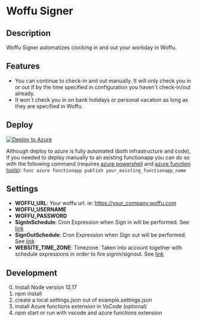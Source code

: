 # Woffu Signer

## Description
Woffu Signer automatizes clocking in and out your workday in Woffu.

## Features
- You can continue to check-in and out manually. It will only check you in or out if by the time specified in configuration you haven´t check-in/out already.
- It won´t check you in on bank holidays or personal vacation as long as they are specified in Woffu.

## Deploy
[![Deploy to Azure](https://azuredeploy.net/deploybutton.png)](https://portal.azure.com/#create/Microsoft.Template/uri/https%3A%2F%2Fraw.githubusercontent.com%2FDuber%2Fwoffu-signer%2Fmaster%2Fdeploy%2Fdeploy-to-azure.json)

Although deploy to azure is fully automated (both infrastructure and code), if you needed to deploy manually to an existing functionapp you can do so with the following command (requires [azure powershell](https://docs.microsoft.com/en-us/powershell/azure/?view=azps-4.1.0) and [azure function tools](https://docs.microsoft.com/en-us/azure/azure-functions/functions-run-local)): ```func azure functionapp publish your_existing_functionapp_name```

## Settings
- **WOFFU_URL**: Your woffu url. ie: https://your_company.woffu.com
- **WOFFU_USERNAME**
- **WOFFU_PASSWORD**
- **SignInSchedule**: Cron Expression when Sign in will be performed. See [link](https://docs.microsoft.com/en-us/azure/azure-functions/functions-bindings-timer?tabs=csharp#ncrontab-expressions)
- **SignOutSchedule**: Cron Expression when Sign out will be performed. See [link](https://docs.microsoft.com/en-us/azure/azure-functions/functions-bindings-timer?tabs=csharp#ncrontab-expressions)
- **WEBSITE_TIME_ZONE**: Timezone. Taken into account together with schedule expressions in order to fire signin/signout. See [link](https://docs.microsoft.com/en-us/previous-versions/windows/it-pro/windows-vista/cc749073(v=ws.10))


## Development
0. Install Node version 12.17
0. npm install
0. create a local.settings.json out of example.settings.json 
0. install Azure functions extension in VsCode (optional)
0. npm start or run with vscode and azure functions extension